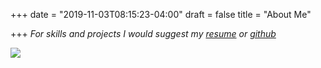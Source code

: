 +++
date = "2019-11-03T08:15:23-04:00"
draft = false
title = "About Me"

+++
*For skills and projects I would suggest my [resume](https://www.canva.com/design/DAD7BozIDRQ/4L77IwQERHI4bfR9ZxMGTg/view?utm_content=DAD7BozIDRQ&utm_campaign=designshare&utm_medium=link&utm_source=sharebutton) or [github](https://github.com/brittbowers)*

![](/img/about_me/about.jpg)

##
